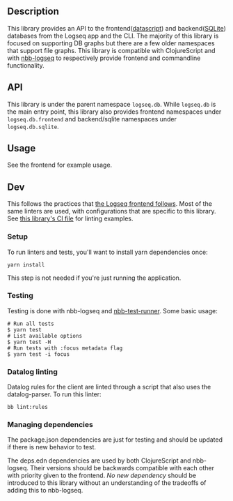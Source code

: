 ## Description

This library provides an API to the
frontend([datascript](https://github.com/tonsky/datascript)) and
backend([SQLite](https://www.sqlite.org/index.html)) databases from the Logseq
app and the CLI. The majority of this library is focused on supporting DB graphs
but there are a few older namespaces that support file graphs. This library is
compatible with ClojureScript and with
[nbb-logseq](https://github.com/logseq/nbb-logseq) to respectively provide
frontend and commandline functionality.

## API

This library is under the parent namespace `logseq.db`. While `logseq.db` is the
main entry point, this library also provides frontend namespaces under
`logseq.db.frontend` and backend/sqlite namespaces under `logseq.db.sqlite`.

## Usage

See the frontend for example usage.

## Dev

This follows the practices that [the Logseq frontend
follows](/docs/dev-practices.md). Most of the same linters are used, with
configurations that are specific to this library. See [this library's CI
file](/.github/workflows/db.yml) for linting examples.

### Setup

To run linters and tests, you'll want to install yarn dependencies once:
```
yarn install
```

This step is not needed if you're just running the application.

### Testing

Testing is done with nbb-logseq and
[nbb-test-runner](https://github.com/nextjournal/nbb-test-runner). Some basic
usage:

```
# Run all tests
$ yarn test
# List available options
$ yarn test -H
# Run tests with :focus metadata flag
$ yarn test -i focus
```
### Datalog linting

Datalog rules for the client are linted through a script that also uses the datalog-parser. To run this linter:
```
bb lint:rules
```

### Managing dependencies

The package.json dependencies are just for testing and should be updated if there is
new behavior to test.

The deps.edn dependencies are used by both ClojureScript and nbb-logseq. Their
versions should be backwards compatible with each other with priority given to
the frontend. _No new dependency_ should be introduced to this library without
an understanding of the tradeoffs of adding this to nbb-logseq.


